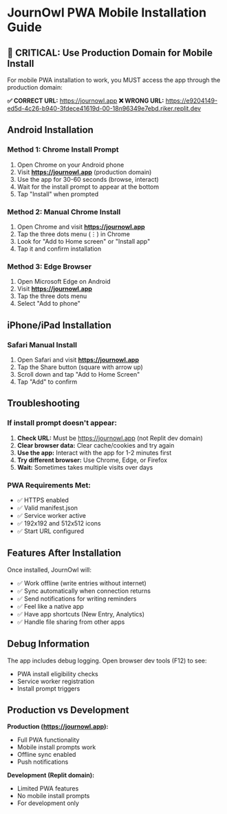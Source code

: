 # JournOwl PWA Mobile Installation Guide

## 📱 **CRITICAL: Use Production Domain for Mobile Install**

For mobile PWA installation to work, you MUST access the app through the production domain:

**✅ CORRECT URL:** https://journowl.app
**❌ WRONG URL:** https://e9204149-ed5d-4c26-b940-3fdece41619d-00-18n96349e7ebd.riker.replit.dev

## Android Installation

### Method 1: Chrome Install Prompt
1. Open Chrome on your Android phone
2. Visit **https://journowl.app** (production domain)
3. Use the app for 30-60 seconds (browse, interact)
4. Wait for the install prompt to appear at the bottom
5. Tap "Install" when prompted

### Method 2: Manual Chrome Install
1. Open Chrome and visit **https://journowl.app**
2. Tap the three dots menu (⋮) in Chrome
3. Look for "Add to Home screen" or "Install app"
4. Tap it and confirm installation

### Method 3: Edge Browser
1. Open Microsoft Edge on Android
2. Visit **https://journowl.app**
3. Tap the three dots menu
4. Select "Add to phone"

## iPhone/iPad Installation

### Safari Manual Install
1. Open Safari and visit **https://journowl.app**
2. Tap the Share button (square with arrow up)
3. Scroll down and tap "Add to Home Screen"
4. Tap "Add" to confirm

## Troubleshooting

### If install prompt doesn't appear:
1. **Check URL:** Must be https://journowl.app (not Replit dev domain)
2. **Clear browser data:** Clear cache/cookies and try again
3. **Use the app:** Interact with the app for 1-2 minutes first
4. **Try different browser:** Use Chrome, Edge, or Firefox
5. **Wait:** Sometimes takes multiple visits over days

### PWA Requirements Met:
- ✅ HTTPS enabled
- ✅ Valid manifest.json
- ✅ Service worker active
- ✅ 192x192 and 512x512 icons
- ✅ Start URL configured

## Features After Installation

Once installed, JournOwl will:
- ✅ Work offline (write entries without internet)
- ✅ Sync automatically when connection returns
- ✅ Send notifications for writing reminders
- ✅ Feel like a native app
- ✅ Have app shortcuts (New Entry, Analytics)
- ✅ Handle file sharing from other apps

## Debug Information

The app includes debug logging. Open browser dev tools (F12) to see:
- PWA install eligibility checks
- Service worker registration
- Install prompt triggers

## Production vs Development

**Production (https://journowl.app):**
- Full PWA functionality
- Mobile install prompts work
- Offline sync enabled
- Push notifications

**Development (Replit domain):**
- Limited PWA features
- No mobile install prompts
- For development only